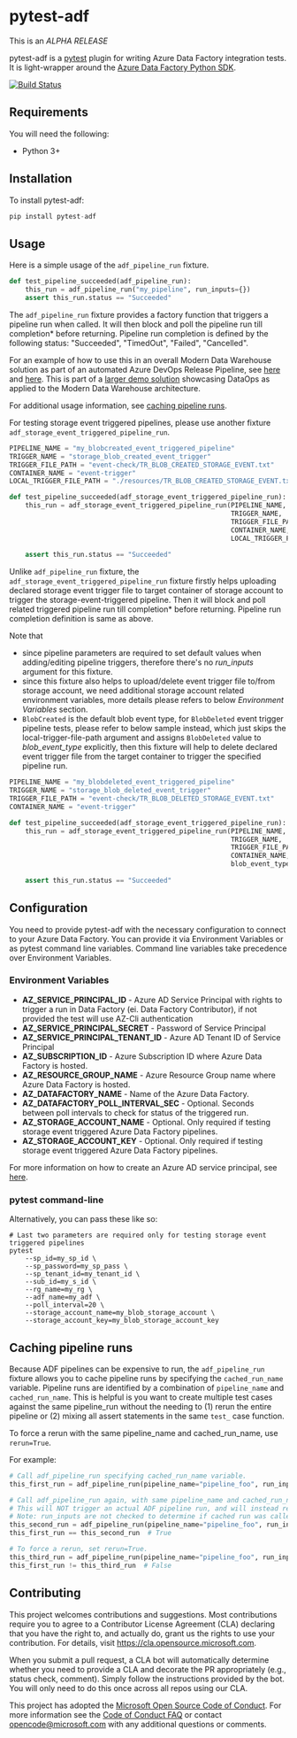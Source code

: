 
# pytest-adf

This is an *ALPHA RELEASE*

pytest-adf is a [pytest](https://docs.pytest.org/en/stable/) plugin for writing Azure Data Factory integration tests. It is light-wrapper around the [Azure Data Factory Python SDK](https://azure.github.io/azure-sdk-for-python/ref/Data-Factory.html?highlight=datafactory).

[![Build Status](https://dev.azure.com/devlacepub/pytest-adf/_apis/build/status/ci-cd?branchName=master)](https://dev.azure.com/devlacepub/pytest-adf/_build/latest?definitionId=10&branchName=master)

## Requirements

You will need the following:

- Python 3+

## Installation

To install pytest-adf:

```python
pip install pytest-adf
```

## Usage

Here is a simple usage of the `adf_pipeline_run` fixture.

```python
def test_pipeline_succeeded(adf_pipeline_run):
    this_run = adf_pipeline_run("my_pipeline", run_inputs={})
    assert this_run.status == "Succeeded"
```

The `adf_pipeline_run` fixture provides a factory function that triggers a pipeline run when called. It will then block and poll the pipeline run till completion* before returning. Pipeline run completion is defined by the following status: "Succeeded", "TimedOut", "Failed", "Cancelled".

For an example of how to use this in an overall Modern Data Warehouse solution as part of an automated Azure DevOps Release Pipeline, see [here](https://github.com/Azure-Samples/modern-data-warehouse-dataops/blob/master/e2e_samples/parking_sensors/tests/integrationtests) and [here](https://github.com/Azure-Samples/modern-data-warehouse-dataops/blob/master/e2e_samples/parking_sensors/devops/templates/jobs/integration-tests-job.yml). This is part of a [larger demo solution](https://github.com/Azure-Samples/modern-data-warehouse-dataops/tree/master/e2e_samples/parking_sensors) showcasing DataOps as applied to the Modern Data Warehouse architecture.

For additional usage information, see [caching pipeline runs](#Caching-pipeline-runs).

For testing storage event triggered pipelines, please use another fixture `adf_storage_event_triggered_pipeline_run`.

```python
PIPELINE_NAME = "my_blobcreated_event_triggered_pipeline"
TRIGGER_NAME = "storage_blob_created_event_trigger"
TRIGGER_FILE_PATH = "event-check/TR_BLOB_CREATED_STORAGE_EVENT.txt"
CONTAINER_NAME = "event-trigger"
LOCAL_TRIGGER_FILE_PATH = "./resources/TR_BLOB_CREATED_STORAGE_EVENT.txt"

def test_pipeline_succeeded(adf_storage_event_triggered_pipeline_run):
    this_run = adf_storage_event_triggered_pipeline_run(PIPELINE_NAME,
                                                        TRIGGER_NAME,
                                                        TRIGGER_FILE_PATH,
                                                        CONTAINER_NAME,
                                                        LOCAL_TRIGGER_FILE_PATH)
    
    assert this_run.status == "Succeeded"
```

Unlike `adf_pipeline_run` fixture, the `adf_storage_event_triggered_pipeline_run` fixture firstly helps uploading declared storage event trigger file to target container of storage account to trigger the storage-event-triggered pipeline. Then it will block and poll related triggered pipeline run till completion* before returning. Pipeline run completion definition is same as above.

Note that 
- since pipeline parameters are required to set default values when adding/editing pipeline triggers, therefore there's no *run_inputs* argument for this fixture.
- since this fixture also helps to upload/delete event trigger file to/from storage account, we need additional storage account related environment variables, more details please refers to below *Environment Variables* section.
- `BlobCreated` is the default blob event type, for `BlobDeleted` event trigger pipeline tests, please refer to below sample instead, which just skips the local-trigger-file-path argument and assigns `BlobDeleted` value to *blob_event_type* explicitly, then this fixture will help to delete declared event trigger file from the target container to trigger the specified pipeline run.


```python
PIPELINE_NAME = "my_blobdeleted_event_triggered_pipeline"
TRIGGER_NAME = "storage_blob_deleted_event_trigger"
TRIGGER_FILE_PATH = "event-check/TR_BLOB_DELETED_STORAGE_EVENT.txt"
CONTAINER_NAME = "event-trigger"

def test_pipeline_succeeded(adf_storage_event_triggered_pipeline_run):
    this_run = adf_storage_event_triggered_pipeline_run(PIPELINE_NAME,
                                                        TRIGGER_NAME,
                                                        TRIGGER_FILE_PATH,
                                                        CONTAINER_NAME,
                                                        blob_event_type="BlobDeleted")
    
    assert this_run.status == "Succeeded"
```

## Configuration

You need to provide pytest-adf with the necessary configuration to connect to your Azure Data Factory. You can provide it via Environment Variables or as pytest command line variables. Command line variables take precedence over Environment Variables.

### Environment Variables

- **AZ_SERVICE_PRINCIPAL_ID** - Azure AD Service Principal with rights to trigger a run in Data Factory (ei. Data Factory Contributor), if not provided the test will use AZ-Cli authentication
- **AZ_SERVICE_PRINCIPAL_SECRET** - Password of Service Principal
- **AZ_SERVICE_PRINCIPAL_TENANT_ID** - Azure AD Tenant ID of Service Principal
- **AZ_SUBSCRIPTION_ID** - Azure Subscription ID where Azure Data Factory is hosted.
- **AZ_RESOURCE_GROUP_NAME** - Azure Resource Group name where Azure Data Factory is hosted.
- **AZ_DATAFACTORY_NAME** - Name of the Azure Data Factory.
- **AZ_DATAFACTORY_POLL_INTERVAL_SEC** - Optional. Seconds between poll intervals to check for status of the triggered run.
- **AZ_STORAGE_ACCOUNT_NAME** - Optional. Only required if testing storage event triggered Azure Data Factory pipelines.
- **AZ_STORAGE_ACCOUNT_KEY** - Optional. Only required if testing storage event triggered Azure Data Factory pipelines.

For more information on how to create an Azure AD service principal, see [here](https://docs.microsoft.com/en-us/azure/active-directory/develop/howto-create-service-principal-portal).

### pytest command-line

Alternatively, you can pass these like so:

```
# Last two parameters are required only for testing storage event triggered pipelines
pytest
    --sp_id=my_sp_id \
    --sp_password=my_sp_pass \
    --sp_tenant_id=my_tenant_id \
    --sub_id=my_s_id \
    --rg_name=my_rg \
    --adf_name=my_adf \
    --poll_interval=20 \
    --storage_account_name=my_blob_storage_account \
    --storage_account_key=my_blob_storage_account_key
```

## Caching pipeline runs

Because ADF pipelines can be expensive to run, the `adf_pipeline_run` fixture allows you to cache pipeline runs by specifying the `cached_run_name` variable. Pipeline runs are identified by a combination of `pipeline_name` and `cached_run_name`. This is helpful is you want to create multiple test cases against the same pipeline_run without the needing to (1) rerun the entire pipeline or (2) mixing all assert statements in the same `test_` case function.

To force a rerun with the same pipeline_name and cached_run_name, use `rerun=True`.

For example:

```python
# Call adf_pipeline_run specifying cached_run_name variable.
this_first_run = adf_pipeline_run(pipeline_name="pipeline_foo", run_inputs={}, cached_run_name="run_bar")

# Call adf_pipeline_run again, with same pipeline_name and cached_run_name
# This will NOT trigger an actual ADF pipeline run, and will instead return this_first_run object.
# Note: run_inputs are not checked to determine if cached run was called with the same run_inputs.
this_second_run = adf_pipeline_run(pipeline_name="pipeline_foo", run_inputs={}, cached_run_name="run_bar")
this_first_run == this_second_run  # True

# To force a rerun, set rerun=True.
this_third_run = adf_pipeline_run(pipeline_name="pipeline_foo", run_inputs={}, cached_run_name="run_bar", rerun=True)
this_first_run != this_third_run  # False

```

## Contributing

This project welcomes contributions and suggestions.  Most contributions require you to agree to a
Contributor License Agreement (CLA) declaring that you have the right to, and actually do, grant us
the rights to use your contribution. For details, visit https://cla.opensource.microsoft.com.

When you submit a pull request, a CLA bot will automatically determine whether you need to provide
a CLA and decorate the PR appropriately (e.g., status check, comment). Simply follow the instructions
provided by the bot. You will only need to do this once across all repos using our CLA.

This project has adopted the [Microsoft Open Source Code of Conduct](https://opensource.microsoft.com/codeofconduct/).
For more information see the [Code of Conduct FAQ](https://opensource.microsoft.com/codeofconduct/faq/) or
contact [opencode@microsoft.com](mailto:opencode@microsoft.com) with any additional questions or comments.
